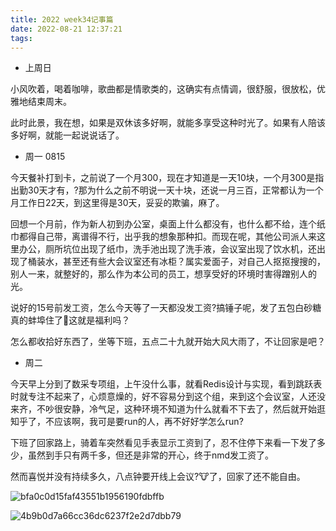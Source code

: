 ```yaml
---
title: 2022 week34记事篇
date: 2022-08-21 12:37:21
tags:
---
```


- 上周日

​	小风吹着，喝着咖啡，歌曲都是情歌类的，这确实有点情调，很舒服，很放松，优雅地结束周末。

此时此景，我在想，如果是双休该多好啊，就能多享受这种时光了。如果有人陪该多好啊，就能一起说说话了。

- 周一 0815

​	今天餐补打到卡，之前说了一个月300，现在才知道是一天10块，一个月300是指出勤30天才有，?那为什么之前不明说一天十块，还说一月三百，正常都认为一个月工作日22天，到这里得是30天，妥妥的欺骗，麻了。

​	回想一个月前，作为新人初到办公室，桌面上什么都没有，也什么都不给，连个纸巾都得自己带，离谱得不行，出乎我的想象那种扣。而现在呢，其他公司派人来这里办公，厕所坑位出现了纸巾，洗手池出现了洗手液，会议室出现了饮水机，还出现了桶装水，甚至还有些大会议室还有冰柜？属实爱面子，对自己人抠抠搜搜的，别人一来，就整好的，那么作为本公司的员工，想享受好的环境时害得蹭别人的光。

 说好的15号前发工资，怎么今天等了一天都没发工资?搞锤子呢，发了五包白砂糖真的蚌埠住了🤣这就是福利吗？

 怎么都收拾好东西了，坐等下班，五点二十九就开始大风大雨了，不让回家是吧？

- 周二

 今天早上分到了数采专项组，上午没什么事，就看Redis设计与实现，看到跳跃表时就专注不起来了，心烦意燥的，好不容易分到这个组，来到这个会议室，人还没来齐，不吵很安静，冷气足，这种环境不知道为什么就看不下去了，然后就开始逛知乎了，不应该啊，我可是要run的人，再不好好学怎么run?

 下班了回家路上，骑着车突然看见手表显示工资到了，忍不住停下来看一下发了多少，虽然到手只有两千多，但还是非常的开心，终于nmd发工资了。

然而喜悦并没有持续多久，八点钟要开线上会议?🐮了，回家了还不能自由。

![bfa0c0d15faf43551b1956190fdbffb](https://cdn.jsdelivr.net/gh/XiaoMiZhou272065/blogImgs@main/imgs/bfa0c0d15faf43551b1956190fdbffb.jpg)

![4b9b0d7a66cc36dc6237f2e2d7dbb79](https://cdn.jsdelivr.net/gh/XiaoMiZhou272065/blogImgs@main/imgs/4b9b0d7a66cc36dc6237f2e2d7dbb79.jpg)
